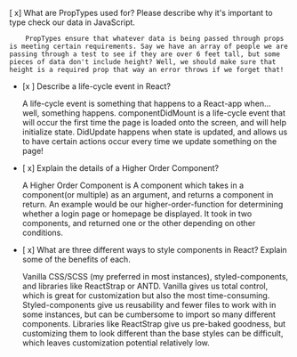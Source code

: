 [ x] What are PropTypes used for? Please describe why it's important to type check our data in JavaScript.
        
        
        PropTypes ensure that whatever data is being passed through props is meeting certain requirements. Say we have an array of people we are passing through a test to see if they are over 6 feet tall, but some pieces of data don't include height? Well, we should make sure that height is a required prop that way an error throws if we forget that!


- [x ] Describe a life-cycle event in React?
    
    
    A life-cycle event is something that happens to a React-app when... well, something happens. componentDidMount is a life-cycle event that will occur the first time the page is loaded onto the screen, and will help initialize state. DidUpdate happens when state is updated, and allows us to have certain actions occur every time we update something on the page!


- [ x] Explain the details of a Higher Order Component?
    
    
    A Higher Order Component is A component which takes in a component(or multiple) as an argument, and returns a component in return. An example would be our higher-order-function for determining whether a login page or homepage be displayed. It took in two components, and returned one or the other depending on other conditions.

    
- [ x] What are three different ways to style components in React? Explain some of the benefits of each.


    Vanilla CSS/SCSS (my preferred in most instances), styled-components, and libraries like ReactStrap or ANTD. Vanilla gives us total control, which is great for customization but also the most time-consuming. Styled-components give us reusability and fewer files to work with in some instances, but can be cumbersome to import so many different components. Libraries like ReactStrap give us pre-baked goodness, but customizing them to look different than the base styles can be difficult, which leaves customization potential relatively low.